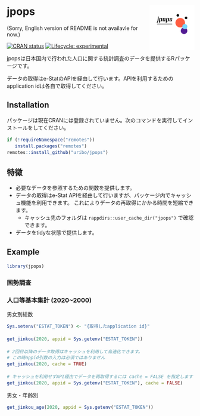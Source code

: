 
<!-- README.md is generated from README.Rmd. Please edit that file -->

# jpops <img src="man/figures/logo.png" align="right" width="120px" />

(Sorry, English version of README is not availavle for now.)

<!-- badges: start -->

[![CRAN
status](https://www.r-pkg.org/badges/version/jpops)](https://CRAN.R-project.org/package=jpops)
[![Lifecycle:
experimental](https://img.shields.io/badge/lifecycle-experimental-orange.svg)](https://lifecycle.r-lib.org/articles/stages.html#experimental)
<!-- badges: end -->

jpopsは日本国内で行われた人口に関する統計調査のデータを提供するRパッケージです。

データの取得はe-StatのAPIを経由して行います。APIを利用するためのapplication
idは各自で取得してください。

## Installation

パッケージは現在CRANには登録されていません。次のコマンドを実行してインストールをしてください。

``` r
if (!requireNamespace("remotes"))
   install.packages("remotes")
remotes::install_github("uribo/jpops")
```

## 特徴

-   必要なデータを参照するための関数を提供します。
-   データの取得はe-Stat
    APIを経由して行いますが、パッケージ内でキャッシュ機能を利用できます。
    これによりデータの再取得にかかる時間を短縮できます。
    -   キャッシュ先のフォルダは `rappdirs::user_cache_dir("jpops")`
        で確認できます。
-   データをtidyな状態で提供します。

## Example

``` r
library(jpops)
```

### 国勢調査

### 人口等基本集計 (2020\~2000)

男女別総数

``` r
Sys.setenv("ESTAT_TOKEN") <- "{取得したapplication id}"

get_jinkou(2020, appid = Sys.getenv("ESTAT_TOKEN"))

# 2回目以降のデータ取得はキャッシュを利用して高速化できます。
# この時appid引数の入力は必須ではありません
get_jinkou(2020, cache = TRUE)

# キャッシュを利用せずAPI経由でデータを再取得するには cache = FALSE を指定します
get_jinkou(2020, appid = Sys.getenv("ESTAT_TOKEN"), cache = FALSE)
```

男女・年齢別

``` r
get_jinkou_age(2020, appid = Sys.getenv("ESTAT_TOKEN"))
```
